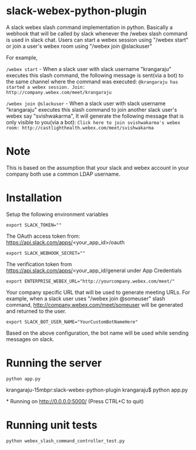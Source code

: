 # slack-webex-python-plugin
A slack webex slash command implementation in python.
Basically a webhook that will be called by slack whenever the /webex slash command is used in slack chat.
Users can start a webex session using "/webex start" or join a user's webex room using "/webex join @slackuser"

For example,

`/webex start` - When a slack user with slack username "krangaraju" executes this slash command, the following message is sent(via a bot) to the same channel where the command was executed: `@krangaraju has started a webex session. Join: http://company.webex.com/meet/krangaraju`

`/webex join @slackuser` - When a slack user with slack username "krangaraju" executes this slash command to join another slack user's webex say "svishwakarma", It will generate the following message that is only visible to you(via a bot): `Click here to join svishwakarma's webex room: http://castlighthealth.webex.com/meet/svishwakarma`

# Note
This is based on the assumption that your slack and webex account in your company both use a common LDAP username. 

# Installation
Setup the following environment variables

`export SLACK_TOKEN=""`

The OAuth access token from: https://api.slack.com/apps/<your_app_id>/oauth

`export SLACK_WEBHOOK_SECRET=""`

The verification token from https://api.slack.com/apps/<your_app_id/general under App Credentials

`export ENTERPRISE_WEBEX_URL="http://yourcompany.webex.com/meet/"`

Your company specific URL that will be used to generate meeting URLs. For example, when a slack user
uses "/webex join @someuser" slash command, http://company.webex.com/meet/someuser will be generated and returned
to the user.

`export SLACK_BOT_USER_NAME="YourCustomBotNameHere"`

Based on the above configuration, the bot name will be used while sending messages on slack.

# Running the server
`python app.py`



krangaraju-15mbpr:slack-webex-python-plugin krangaraju$ python app.py
 
 \* Running on http://0.0.0.0:5000/ (Press CTRL+C to quit)

# Running unit tests
`python webex_slash_command_controller_test.py`
